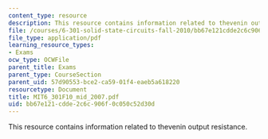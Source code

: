 ```yaml
---
content_type: resource
description: This resource contains information related to thevenin output resistance.
file: /courses/6-301-solid-state-circuits-fall-2010/bb67e121cdde2c6c906f0c050c52d30d_MIT6_301F10_mid_2007.pdf
file_type: application/pdf
learning_resource_types:
- Exams
ocw_type: OCWFile
parent_title: Exams
parent_type: CourseSection
parent_uid: 57d90553-bce2-ca59-01f4-eaeb5a618220
resourcetype: Document
title: MIT6_301F10_mid_2007.pdf
uid: bb67e121-cdde-2c6c-906f-0c050c52d30d
---
```

This resource contains information related to thevenin output resistance.

